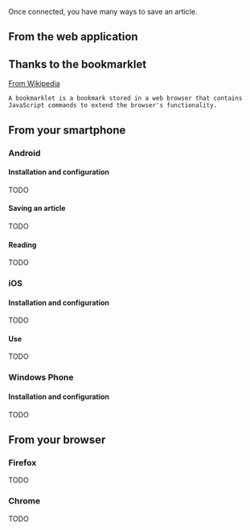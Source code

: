 Once connected, you have many ways to save an article.
## From the web application

## Thanks to the bookmarklet

[From Wikipedia](http://en.wikipedia.org/wiki/Bookmarklet)

    A bookmarklet is a bookmark stored in a web browser that contains JavaScript commands to extend the browser's functionality.


## From your smartphone

### Android

#### Installation and configuration 
TODO

#### Saving an article 
TODO

#### Reading 
TODO

### iOS

#### Installation and configuration
TODO

#### Use
TODO

### Windows Phone

#### Installation and configuration
TODO

## From your browser

### Firefox
TODO

### Chrome

TODO